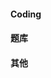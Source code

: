 #### Coding
<div class="item-row">
    <Item img="../assets/img/item-imgs/github.svg" title="Github" href="https://github.com/" />
    <Item img="../assets/img/item-imgs/mayun.ico" title="码云" href="https://gitee.com/" />
    <Item img="../assets/img/item-imgs/codingnet.ico" title="CODING" href="https://coding.net/" />
</div>

#### 题库
<div class="item-row">
    <Item img="../assets/img/item-imgs/leetcode.svg" title="LeetCode" href="https://leetcode-cn.com/" />
</div>

#### 其他
<div class="item-row">
    <Item img="../assets/img/item-imgs/juejin.svg" title="掘金" href="https://juejin.im/" />
    <Item img="../assets/img/item-imgs/luandun.ico" title="前端乱炖" href="http://www.html-js.com/" />
    <Item img="../assets/img/item-imgs/w3cplus.ico" title="W3cplus前端网" href="https://www.w3cplus.com/" />
    <Item img="../assets/img/item-imgs/fex.svg" title="FEX技术周刊" href="http://fex.baidu.com/weekly/" />
    <Item img="../assets/img/item-imgs/cnode.png" title="CNode" href="https://cnodejs.org/" />
</div>

